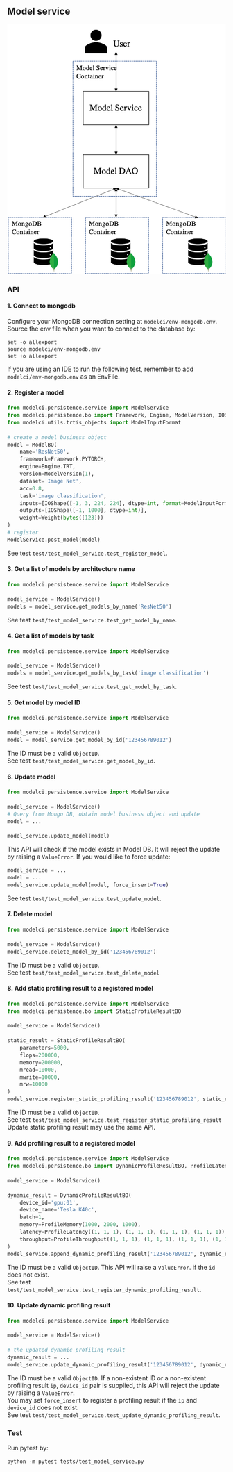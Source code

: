 ## Model service
![Model service block diagram](/docs/img/model-service-block-diagram.png)
### API

#### 1. Connect to mongodb
Configure your MongoDB connection setting at `modelci/env-mongodb.env`. Source the env file when you want to connect
to the database by:
```shell script
set -o allexport
source modelci/env-mongodb.env
set +o allexport
```
If you are using an IDE to run the following test, remember to add `modelci/env-mongodb.env` as an EnvFile.

#### 2. Register a model
```python
from modelci.persistence.service import ModelService
from modelci.persistence.bo import Framework, Engine, ModelVersion, IOShape, Weight, ModelBO
from modelci.utils.trtis_objects import ModelInputFormat

# create a model business object
model = ModelBO(
    name='ResNet50', 
    framework=Framework.PYTORCH, 
    engine=Engine.TRT, 
    version=ModelVersion(1),
    dataset='Image Net', 
    acc=0.8,
    task='image classification',
    inputs=[IOShape([-1, 3, 224, 224], dtype=int, format=ModelInputFormat.FORMAT_NCHW)],
    outputs=[IOShape([-1, 1000], dtype=int)], 
    weight=Weight(bytes([123]))
)
# register
ModelService.post_model(model)
```
See test `test/test_model_service.test_register_model`.

#### 3. Get a list of models by architecture name
```python
from modelci.persistence.service import ModelService

model_service = ModelService()
models = model_service.get_models_by_name('ResNet50')
```
See test `test/test_model_service.test_get_model_by_name`.

#### 4. Get a list of models by task
```python
from modelci.persistence.service import ModelService

model_service = ModelService()
models = model_service.get_models_by_task('image classification')
```
See test `test/test_model_service.test_get_model_by_task`.

#### 5. Get model by model ID
```python
from modelci.persistence.service import ModelService

model_service = ModelService()
model = model_service.get_model_by_id('123456789012')
```
The ID must be a valid `ObjectID`.  
See test `test/test_model_service.get_model_by_id`.

#### 6. Update model
```python
from modelci.persistence.service import ModelService

model_service = ModelService()
# Query from Mongo DB, obtain model business object and update
model = ...

model_service.update_model(model)
```
This API will check if the model exists in Model DB. It will reject the update by raising a `ValueError`. If you would like to force update:
```python
model_service = ...
model = ...
model_service.update_model(model, force_insert=True)
```
See test `test/test_model_service.test_update_model`.

#### 7. Delete model
```python
from modelci.persistence.service import ModelService

model_service = ModelService()
model_service.delete_model_by_id('123456789012')
```
The ID must be a valid `ObjectID`.  
See test `test/test_model_service.test_delete_model`  

#### 8. Add static profiling result to a registered model
```python
from modelci.persistence.service import ModelService
from modelci.persistence.bo import StaticProfileResultBO

model_service = ModelService()

static_result = StaticProfileResultBO(
    parameters=5000, 
    flops=200000, 
    memory=200000, 
    mread=10000, 
    mwrite=10000, 
    mrw=10000
)
model_service.register_static_profiling_result('123456789012', static_result)
```
The ID must be a valid `ObjectID`.  
See test `test/test_model_service.test_register_static_profiling_result`  
Update static profiling result may use the same API.

#### 9. Add profiling result to a registered model
```python
from modelci.persistence.service import ModelService
from modelci.persistence.bo import DynamicProfileResultBO, ProfileLatency, ProfileMemory, ProfileThroughput

model_service = ModelService()

dynamic_result = DynamicProfileResultBO(
    device_id='gpu:01', 
    device_name='Tesla K40c', 
    batch=1, 
    memory=ProfileMemory(1000, 2000, 1000),
    latency=ProfileLatency((1, 1, 1), (1, 1, 1), (1, 1, 1), (1, 1, 1)),
    throughput=ProfileThroughput((1, 1, 1), (1, 1, 1), (1, 1, 1), (1, 1, 1))
)
model_service.append_dynamic_profiling_result('123456789012', dynamic_result)
```
The ID must be a valid `ObjectID`. This API will raise a `ValueError`. if the `id` does not exist.    
See test `test/test_model_service.test_register_dynamic_profiling_result`.

#### 10. Update dynamic profiling result
```python
from modelci.persistence.service import ModelService

model_service = ModelService()

# the updated dynamic profiling result
dynamic_result = ...
model_service.update_dynamic_profiling_result('123456789012', dynamic_result)
```
The ID must be a valid `ObjectID`. If a non-existent ID or a non-existent profiling result `ip`, `device_id` pair is supplied, this API will reject the update by raising a `ValueError`.  
You may set `force_insert` to register a profiling result if the `ip` and `device_id` does not exist.  
See test `test/test_model_service.test_update_dynamic_profiling_result`.  

### Test
Run pytest by:
```shell script
python -m pytest tests/test_model_service.py
```
